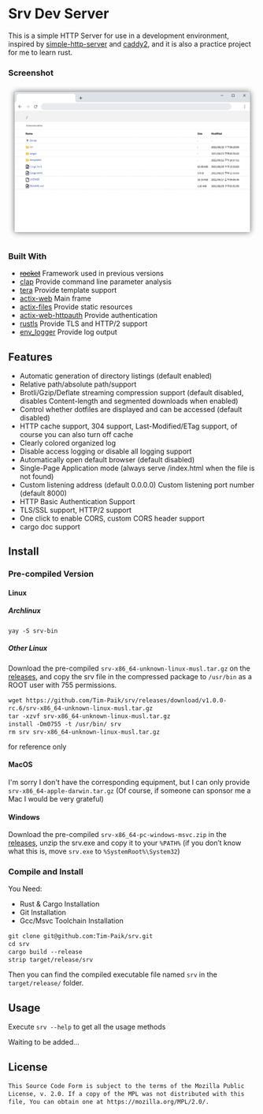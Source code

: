 # Srv Dev Server

This is a simple HTTP Server for use in a development environment, inspired by [simple-http-server](https://github.com/TheWaWaR/simple-http-server) and [caddy2](https://github.com/caddyserver/caddy), and it is also a practice project for me to learn rust.

### Screenshot
![screenshot](screenshot.png)

### Built With

- ~~[rocket](https://github.com/SergioBenitez/Rocket)~~ Framework used in previous versions
- [clap](https://github.com/clap-rs/clap) Provide command line parameter analysis
- [tera](https://github.com/Keats/tera) Provide template support
- [actix-web](https://github.com/actix/actix-web) Main frame
- [actix-files](https://github.com/actix/actix-web/tree/master/actix-files) Provide static resources
- [actix-web-httpauth](https://github.com/actix/actix-extras/tree/master/actix-web-httpauth) Provide authentication
- [rustls](https://github.com/rustls/rustls) Provide TLS and HTTP/2 support
- [env_logger](https://github.com/env-logger-rs/env_logger) Provide log output


## Features

- Automatic generation of directory listings (default enabled)
- Relative path/absolute path/support
- Brotli/Gzip/Deflate streaming compression support (default disabled, disables Content-length and segmented downloads when enabled)
- Control whether dotfiles are displayed and can be accessed (default disabled)
- HTTP cache support, 304 support, Last-Modified/ETag support, of course you can also turn off cache
- Clearly colored organized log
- Disable access logging or disable all logging support
- Automatically open default browser (default disabled)
- Single-Page Application mode (always serve /index.html when the file is not found)
- Custom listening address (default 0.0.0.0) Custom listening port number (default 8000)
- HTTP Basic Authentication Support
- TLS/SSL support, HTTP/2 support
- One click to enable CORS, custom CORS header support
- cargo doc support

## Install

### Pre-compiled Version

#### Linux

##### Archlinux

```shell
yay -S srv-bin
```

##### Other Linux

Download the pre-compiled `srv-x86_64-unknown-linux-musl.tar.gz` on the [releases](https://github.com/Tim-Paik/srv/releases/latest), and copy the srv file in the compressed package to `/usr/bin` as a ROOT user with 755 permissions.

```shell
wget https://github.com/Tim-Paik/srv/releases/download/v1.0.0-rc.6/srv-x86_64-unknown-linux-musl.tar.gz
tar -xzvf srv-x86_64-unknown-linux-musl.tar.gz
install -Dm0755 -t /usr/bin/ srv
rm srv srv-x86_64-unknown-linux-musl.tar.gz
```
for reference only

#### MacOS

I'm sorry I don't have the corresponding equipment, but I can only provide `srv-x86_64-apple-darwin.tar.gz` (Of course, if someone can sponsor me a Mac I would be very grateful)

#### Windows

Download the pre-compiled `srv-x86_64-pc-windows-msvc.zip` in the [releases](https://github.com/Tim-Paik/srv/releases/latest), unzip the srv.exe and copy it to your `%PATH%` (if you don’t know what this is, move `srv.exe` to `%SystemRoot%\System32`)

### Compile and Install

You Need:

 - Rust & Cargo Installation
 - Git Installation
 - Gcc/Msvc Toolchain Installation

```shell
git clone git@github.com:Tim-Paik/srv.git
cd srv
cargo build --release
strip target/release/srv
```

Then you can find the compiled executable file named `srv` in the `target/release/` folder.

## Usage

Execute `srv --help` to get all the usage methods

Waiting to be added...

## License

```text
This Source Code Form is subject to the terms of the Mozilla Public
License, v. 2.0. If a copy of the MPL was not distributed with this
file, You can obtain one at https://mozilla.org/MPL/2.0/.
```